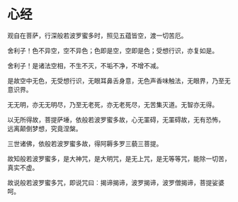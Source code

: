 # 心经

观自在菩萨，行深般若波罗蜜多时，照见五蕴皆空，渡一切苦厄。

舍利子！色不异空，空不异色；色即是空，空即是色；受想行识，亦复如是。

舍利子！是诸法空相，不生不灭，不垢不净，不增不减。

是故空中无色，无受想行识，无眼耳鼻舌身意，无色声香味触法，无眼界，乃至无意识界。

无无明，亦无无明尽，乃至无老死，亦无老死尽，无苦集灭道。无智亦无得。

以无所得故，菩提萨埵，依般若波罗蜜多故，心无罣碍，无罣碍故，无有恐怖， 远离颠倒梦想，究竟涅槃。

三世诸佛，依般若波罗蜜多故，得阿耨多罗三藐三菩提。

故知般若波罗蜜多，是大神咒，是大明咒，是无上咒，是无等等咒，能除一切苦，真实不虚。

故说般若波罗蜜多咒，即说咒曰︰揭谛揭谛，波罗揭谛，波罗僧揭谛，菩提娑婆呵。
